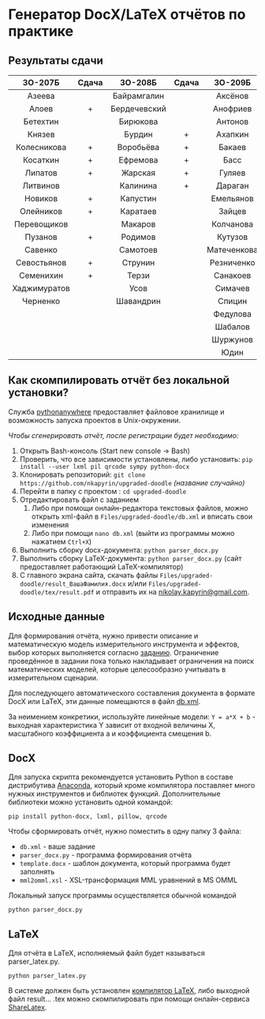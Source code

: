 # Генератор DocX/LaTeX отчётов по практике

## Результаты сдачи

|    3О-207Б    | Сдача |     3О-208Б   | Сдача |     3О-209Б   | Сдача |    3О-210Б    | Сдача |
|:-------------:|:-----:|:-------------:|:-----:|:-------------:|:-----:|:-------------:|:-----:|
| Азеева        |       | Байрамгалин   |       | Аксёнов       |       | Бутаков       |   +   |
| Алоев         |   +   | Бердечевский  |       | Анофриев      |   +   | Городилов     |       |
| Бетехтин      |       | Бирюкова      |       | Антонов       |       | Гриньков      |       |
| Князев        |       | Бурдин        |   +   | Ахапкин       |       | Иванов        |   +   |
| Колесникова   |   +   | Воробьёва     |   +   | Бакаев        |   +   | Казюлин       |       |
| Косаткин      |   +   | Ефремова      |   +   | Басс          |       | Ким           |   +   |
| Липатов       |   +   | Жарская       |   +   | Гуляев        |   +   | Константинов  |       |
| Литвинов      |       | Калинина      |   +   | Дараган       |       | Крупский      |       |
| Новиков       |   +   | Капустин      |       | Емельянов     |   +   | Лихачёв       |       |
| Олейников     |   +   | Каратаев      |       | Зайцев        |   +   | Михайлов Д.   |       |
| Перевощиков   |       | Макаров       |       | Колчанова     |       | Михайлов Е.   |   +   |
| Пузанов       |   +   | Родимов       |       | Кутузов       |   +   | Мякота        |   +   |
| Савенко       |       | Самотоев      |       | Матеченкова   |       | Нужденко      |       |
| Севостьянов   |   +   | Струнин       |       | Резниченко    |       | Павлов        |   +   |
| Семенихин     |   +   | Терзи         |       | Санакоев      |       | Рожков        |   +   |
| Хаджимуратов  |       | Усов          |       | Симачев       |   +   | Сидоров       |       |
| Черненко      |       | Шавандрин     |       | Спицин        |       | Трайнева      |       |
|               |       |               |       | Федулова      |       | Фомин         |   +   |
|               |       |               |       | Шабалов       |       | Холупко       |       |
|               |       |               |       | Шуржунов      |   +   | Хомчик        |       |
|               |       |               |       | Юдин          |   +   | Шарко         |   +   |

## Как скомпилировать отчёт без локальной установки?

Служба [pythonanywhere](https://www.pythonanywhere.com) предоставляет файловое хранилище и возможность запуска проектов в Unix-окружении.

*Чтобы сгенерировать отчёт, после регистрации будет необходимо:*

1. Открыть Bash-консоль (Start new console -> Bash)
2. Проверить, что все зависимости установлены, либо установить: `pip install --user lxml pil qrcode sympy python-docx`
3. Клонировать репозиторий: `git clone https://github.com/nkapyrin/upgraded-doodle` _(название случайно)_
4. Перейти в папку с проектом : `cd upgraded-doodle`
5. Отредактировать файл с заданием
    1. Либо при помощи онлайн-редактора текстовых файлов, можно открыть xml-файл в `Files/upgraded-doodle/db.xml` и вписать свои изменения
    2. Либо при помощи `nano db.xml` (выйти из программы можно нажатием `Ctrl+X`)
6. Выполнить сборку docx-документа: `python parser_docx.py`
7. Выполнить сборку LaTeX-документа: `python parser_docx.py` (сайт предоставляет работающий LaTeX-компилятор)
8. С главного экрана сайта, скачать файлы `Files/upgraded-doodle/result_ВашаФамилия.docx` и/или `Files/upgraded-doodle/tex/result.pdf` и отправить их на nikolay.kapyrin@gmail.com.


## Исходные данные

Для формирования отчёта, нужно привести описание и математическую модель измерительного инструмента и эффектов, выбор которых выполняется согласно [заданию](assignment.pdf). Ограничение проведённое в задании пока только накладывает ограничения на поиск математических моделей, которые целесообразно учитывать в измерительном сценарии.

Для последующего автоматического составления документа в формате DocX или LaTeX, эти данные помещаются в файл [db.xml](assignment.pdf).

За неимением конкретики, используйте линейные модели: `Y = a*X + b` - выходная характеристика Y зависит от входной величины X, масштабного коэффициента a и коэффициента смещения b.

## DocX

Для запуска скрипта рекомендуется установить Python в составе дистрибутива [Anaconda](https://www.continuum.io/downloads), который кроме компилятора поставляет много нужных инструментов и библиотек функций. Дополнительные библиотеки можно установить одной командой:

`pip install python-docx, lxml, pillow, qrcode`

Чтобы сформировать отчёт, нужно поместить в одну папку 3 файла:

* `db.xml` - ваше задание
* `parser_docx.py` - программа формирования отчёта
* `template.docx` - шаблон документа, который программа будет заполнять
* `mml2omml.xsl` - XSL-трансформация MML уравнений в MS OMML

Локальный запуск программы осуществляется обычной командой

`python parser_docx.py`

## LaTeX

Для отчёта в LaTeX, исполняемый файл будет называться parser_latex.py.

`python parser_latex.py`

В системе должен быть установлен [компилятор LaTeX](http://www.tug.org/texlive/), либо выходной файл result... .tex можно скомпилировать при помощи онлайн-сервиса [ShareLatex](https://ru.sharelatex.com/).
